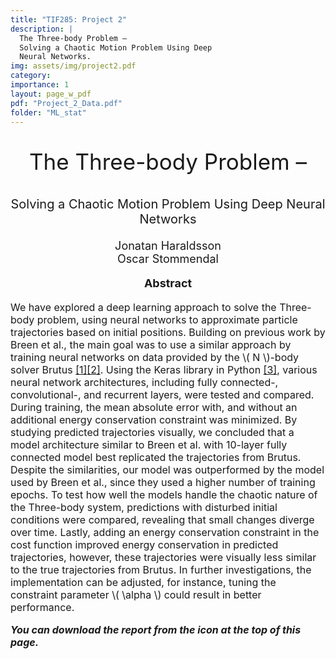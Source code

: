 ```yaml
---
title: "TIF285: Project 2"
description: |
  The Three-body Problem –
  Solving a Chaotic Motion Problem Using Deep
  Neural Networks.
img: assets/img/project2.pdf
category:
importance: 1
layout: page_w_pdf
pdf: "Project_2_Data.pdf"
folder: "ML_stat"
---
```


<!-- markdownlint-disable MD033 -->

<p style="text-align:center; font-size:35px">The Three-body Problem –</p>

<p style="text-align:center; font-size:20px">Solving a Chaotic Motion Problem Using Deep Neural Networks</p>

<p style="text-align:center; font-size:18px">Jonatan Haraldsson <br>
                                            Oscar Stommendal</p>

<p style="text-align:center; font-size:18px; font-weight: bold">Abstract</p>

<p style="text-align:left; font-size:16px">We have explored a deep learning approach to solve the Three-body problem, using neural networks to approximate particle trajectories based on initial positions. Building on previous work by Breen et al., the main goal was to use a similar approach by training neural networks on data provided by the \( N \)-body solver Brutus <a href="https://academic.oup.com/mnras/article/494/2/2465/5823775?login=false" target="_blank" rel="noopener noreferrer">[1]</a><a href="https://arxiv.org/abs/1411.6671" target="_blank" rel="noopener noreferrer">[2]</a>. Using the Keras library in Python <a href="https://keras.io" target="_blank" rel="noopener noreferrer">[3]</a>, various neural network architectures, including fully connected-, convolutional-, and recurrent layers, were tested and compared. During training, the mean absolute error with, and without an additional energy conservation constraint was minimized. By studying predicted trajectories visually, we concluded that a model architecture similar to Breen et al. with 10-layer fully connected model best replicated the trajectories from Brutus. Despite the similarities, our model was outperformed by the model used by Breen et al., since they used a higher number of training epochs. To test how well the models handle the chaotic nature of the Three-body system, predictions with disturbed initial conditions were compared, revealing that small changes diverge over time. Lastly, adding an energy conservation constraint in the cost function improved energy conservation in predicted trajectories, however, these trajectories were visually less similar to the true trajectories from Brutus. In further investigations, the implementation can be adjusted, for instance, tuning the constraint parameter \( \alpha \) could result in better performance.

<p style="text-align:left; font-size:16px; font-style: italic; font-weight: bold">You can download the report from the icon at the top of this page.</p>
